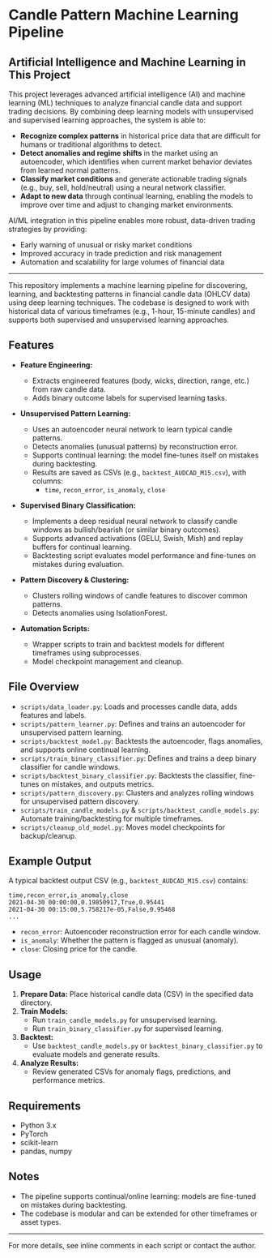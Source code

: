 # Candle Pattern Machine Learning Pipeline

## Artificial Intelligence and Machine Learning in This Project

This project leverages advanced artificial intelligence (AI) and machine learning (ML) techniques to analyze financial candle data and support trading decisions. By combining deep learning models with unsupervised and supervised learning approaches, the system is able to:

- **Recognize complex patterns** in historical price data that are difficult for humans or traditional algorithms to detect.
- **Detect anomalies and regime shifts** in the market using an autoencoder, which identifies when current market behavior deviates from learned normal patterns.
- **Classify market conditions** and generate actionable trading signals (e.g., buy, sell, hold/neutral) using a neural network classifier.
- **Adapt to new data** through continual learning, enabling the models to improve over time and adjust to changing market environments.

AI/ML integration in this pipeline enables more robust, data-driven trading strategies by providing:
- Early warning of unusual or risky market conditions
- Improved accuracy in trade prediction and risk management
- Automation and scalability for large volumes of financial data

---

This repository implements a machine learning pipeline for discovering, learning, and backtesting patterns in financial candle data (OHLCV data) using deep learning techniques. The codebase is designed to work with historical data of various timeframes (e.g., 1-hour, 15-minute candles) and supports both supervised and unsupervised learning approaches.

## Features

- **Feature Engineering:**
  - Extracts engineered features (body, wicks, direction, range, etc.) from raw candle data.
  - Adds binary outcome labels for supervised learning tasks.

- **Unsupervised Pattern Learning:**
  - Uses an autoencoder neural network to learn typical candle patterns.
  - Detects anomalies (unusual patterns) by reconstruction error.
  - Supports continual learning: the model fine-tunes itself on mistakes during backtesting.
  - Results are saved as CSVs (e.g., `backtest_AUDCAD_M15.csv`), with columns:
    - `time`, `recon_error`, `is_anomaly`, `close`

- **Supervised Binary Classification:**
  - Implements a deep residual neural network to classify candle windows as bullish/bearish (or similar binary outcomes).
  - Supports advanced activations (GELU, Swish, Mish) and replay buffers for continual learning.
  - Backtesting script evaluates model performance and fine-tunes on mistakes during evaluation.

- **Pattern Discovery & Clustering:**
  - Clusters rolling windows of candle features to discover common patterns.
  - Detects anomalies using IsolationForest.

- **Automation Scripts:**
  - Wrapper scripts to train and backtest models for different timeframes using subprocesses.
  - Model checkpoint management and cleanup.

## File Overview

- `scripts/data_loader.py`: Loads and processes candle data, adds features and labels.
- `scripts/pattern_learner.py`: Defines and trains an autoencoder for unsupervised pattern learning.
- `scripts/backtest_model.py`: Backtests the autoencoder, flags anomalies, and supports online continual learning.
- `scripts/train_binary_classifier.py`: Defines and trains a deep binary classifier for candle windows.
- `scripts/backtest_binary_classifier.py`: Backtests the classifier, fine-tunes on mistakes, and outputs metrics.
- `scripts/pattern_discovery.py`: Clusters and analyzes rolling windows for unsupervised pattern discovery.
- `scripts/train_candle_models.py` & `scripts/backtest_candle_models.py`: Automate training/backtesting for multiple timeframes.
- `scripts/cleanup_old_model.py`: Moves model checkpoints for backup/cleanup.

## Example Output

A typical backtest output CSV (e.g., `backtest_AUDCAD_M15.csv`) contains:

```
time,recon_error,is_anomaly,close
2021-04-30 00:00:00,0.19850917,True,0.95441
2021-04-30 00:15:00,5.758217e-05,False,0.95468
...
```
- `recon_error`: Autoencoder reconstruction error for each candle window.
- `is_anomaly`: Whether the pattern is flagged as unusual (anomaly).
- `close`: Closing price for the candle.

## Usage

1. **Prepare Data:** Place historical candle data (CSV) in the specified data directory.
2. **Train Models:**
    - Run `train_candle_models.py` for unsupervised learning.
    - Run `train_binary_classifier.py` for supervised learning.
3. **Backtest:**
    - Use `backtest_candle_models.py` or `backtest_binary_classifier.py` to evaluate models and generate results.
4. **Analyze Results:**
    - Review generated CSVs for anomaly flags, predictions, and performance metrics.

## Requirements
- Python 3.x
- PyTorch
- scikit-learn
- pandas, numpy

## Notes
- The pipeline supports continual/online learning: models are fine-tuned on mistakes during backtesting.
- The codebase is modular and can be extended for other timeframes or asset types.

---

For more details, see inline comments in each script or contact the author.
